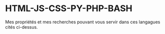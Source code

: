 # HTML-JS-CSS-PY-PHP-BASH
Mes propriétés et mes recherches pouvant vous servir dans ces langagues cités ci-dessus. 
